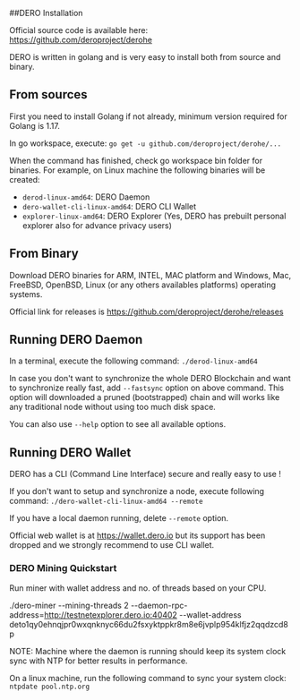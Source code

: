 ##DERO Installation

Official source code is available here: https://github.com/deroproject/derohe

DERO is written in golang and is very easy to install both from source and binary.

## From sources

First you need to install Golang if not already, minimum version required for Golang is 1.17.

In go workspace, execute:
`go get -u github.com/deroproject/derohe/...`

When the command has finished, check go workspace bin folder for binaries.
For example, on Linux machine the following binaries will be created:
- `derod-linux-amd64`: DERO Daemon
- `dero-wallet-cli-linux-amd64`: DERO CLI Wallet
-  `explorer-linux-amd64`: DERO Explorer  (Yes, DERO has prebuilt personal explorer also for advance privacy users)

## From Binary

Download DERO binaries for ARM, INTEL, MAC platform and Windows, Mac, FreeBSD, OpenBSD, Linux (or any others availables platforms) operating systems.

Official link for releases is https://github.com/deroproject/derohe/releases

## Running DERO Daemon

In a terminal, execute the following command:
`./derod-linux-amd64`

In case you don't want to synchronize the whole DERO Blockchain and want to synchronize really fast, add `--fastsync` option on above command. This option will downloaded a pruned (bootstrapped) chain and will works like any traditional node without using too much disk space.

You can  also use `--help` option to see all available options.
  
## Running DERO Wallet

DERO has a CLI (Command Line Interface) secure and really easy to use !

If you don't want to setup and synchronize a node, execute following command:
`./dero-wallet-cli-linux-amd64 --remote`

If you have a local daemon running, delete `--remote` option.

Official web wallet is at https://wallet.dero.io but its support has been dropped and we strongly recommend to use CLI wallet. 

### DERO Mining Quickstart

Run miner with wallet address and no. of threads based on your CPU.

./dero-miner --mining-threads 2 --daemon-rpc-address=http://testnetexplorer.dero.io:40402 --wallet-address deto1qy0ehnqjpr0wxqnknyc66du2fsxyktppkr8m8e6jvplp954klfjz2qqdzcd8p

NOTE: Machine where the daemon is running should keep its system clock sync with NTP for better results in performance.

On a linux machine, run the following command to sync your system clock:
`ntpdate pool.ntp.org`

